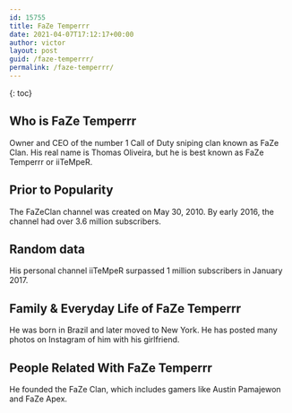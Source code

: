 ```yaml
---
id: 15755
title: FaZe Temperrr
date: 2021-04-07T17:12:17+00:00
author: victor
layout: post
guid: /faze-temperrr/
permalink: /faze-temperrr/
---
```



{: toc}


## Who is FaZe Temperrr



Owner and CEO of the number 1 Call of Duty sniping clan known as FaZe Clan. His real name is Thomas Oliveira, but he is best known as FaZe Temperrr or iiTeMpeR.

                
                
                
## Prior to Popularity



The FaZeClan channel was created on May 30, 2010. By early 2016, the channel had over 3.6 million subscribers. 

                
                
                
## Random data



His personal channel iiTeMpeR surpassed 1 million subscribers in January 2017. 

                
                
                
## Family & Everyday Life of FaZe Temperrr



He was born in Brazil and later moved to New York. He has posted many photos on Instagram of him with his girlfriend.

                
                
                
## People Related With FaZe Temperrr



He founded the FaZe Clan, which includes gamers like Austin Pamajewon and FaZe Apex.

                
              
            
          
          
          
